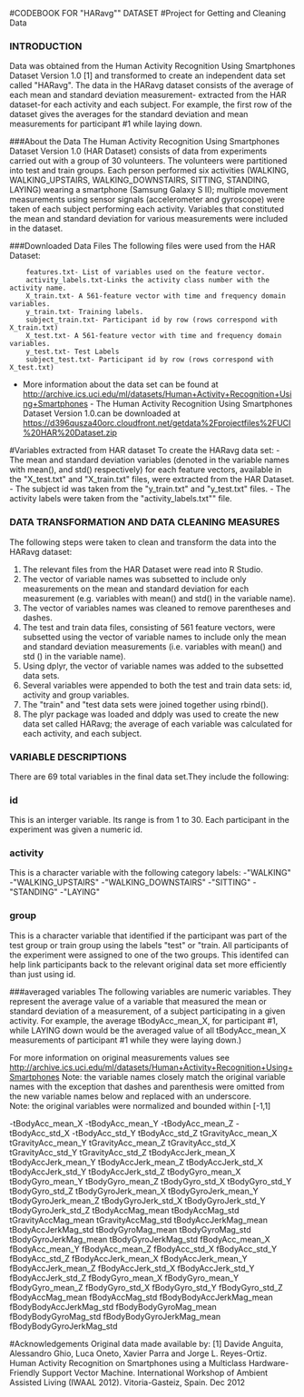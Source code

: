 #CODEBOOK FOR "HARavg"" DATASET
#Project for Getting and Cleaning Data

### INTRODUCTION

Data was obtained from the Human Activity Recognition Using Smartphones Dataset Version 1.0 [1] and transformed to create an independent data set called "HARavg". The data in the HARavg dataset consists of the average of each mean and standard deviation measurement- extracted from the HAR dataset-for each activity and each subject. For example, the first row of the dataset gives the averages for the standard deviation and mean measurements for participant #1 while laying down.

###About the Data
The Human Activity Recognition Using Smartphones Dataset Version 1.0 (HAR Dataset) consists of data from experiments carried out with a group of 30 volunteers. The volunteers were partitioned into test and train groups. Each person performed six activities (WALKING, WALKING_UPSTAIRS, WALKING_DOWNSTAIRS, SITTING, STANDING, LAYING) wearing a smartphone (Samsung Galaxy S II); multiple movement measurements using sensor signals (accelerometer and gyroscope) were taken of each subject performing each activity. Variables that constituted the mean and standard deviation for various measurements were included in the dataset. 


###Downloaded Data Files
The following files were used from the HAR Dataset:

        features.txt- List of variables used on the feature vector.
        activity_labels.txt-Links the activity class number with the activity name. 
        X_train.txt- A 561-feature vector with time and frequency domain variables.
        y_train.txt- Training labels.
        subject_train.txt- Participant id by row (rows correspond with X_train.txt)
        X_test.txt- A 561-feature vector with time and frequency domain variables.
        y_test.txt- Test Labels
        subject_test.txt- Participant id by row (rows correspond with X_test.txt)

- More information about the data set can be found at http://archive.ics.uci.edu/ml/datasets/Human+Activity+Recognition+Using+Smartphones 
        - The Human Activity Recognition Using Smartphones Dataset Version 1.0.can be downloaded at https://d396qusza40orc.cloudfront.net/getdata%2Fprojectfiles%2FUCI%20HAR%20Dataset.zip

#Variables extracted from HAR dataset
To create the HARavg data set:
        - The mean and standard deviation variables (denoted in the variable names with mean(), and std() respectively) for each feature vectors, available in the "X_test.txt" and "X_train.txt" files, were extracted from the HAR Dataset. 
        - The subject id was taken from the "y_train.txt" and "y_test.txt" files. 
        - The activity labels were taken from the "activity_labels.txt"" file. 

### DATA TRANSFORMATION AND DATA CLEANING MEASURES

The following steps were taken to clean and transform the data into the HARavg dataset:
1. The relevant files from the HAR Dataset were read into R Studio.
2. The vector of variable names was subsetted to include only measurements on the mean and standard deviation for each measurement (e.g. variables with mean() and std() in the variable name).
3. The vector of variables names was cleaned to remove parentheses and dashes.
4. The test and train data files, consisting of 561 feature vectors, were subsetted using the vector of variable names to include only the mean and standard deviation measurements (i.e. variables with mean() and std () in the variable name).
5. Using dplyr, the vector of variable names was added to the subsetted data sets.
6. Several variables were appended to both the test and train data sets: id, activity and group variables.
7. The "train" and "test data sets were joined together using rbind(). 
8. The plyr package was loaded and ddply was used to create the new data set called HARavg; the average of each variable was calculated for each activity, and each subject. 


### VARIABLE DESCRIPTIONS

There are 69 total variables in the final data set.They include the following:

### id
This is an interger variable. Its range is from 1 to 30. Each participant in the experiment was given a numeric id.

### activity
This is a character variable with the following category labels:
-"WALKING"
-"WALKING_UPSTAIRS"
-"WALKING_DOWNSTAIRS"
-"SITTING"
-"STANDING"
-"LAYING"

### group
This is a character variable that identified if the participant was part of the test group or train group using the labels "test" or "train. All participants of the experiment were assigned to one of the two groups. This identifed can help link participants back to the relevant original data set more efficiently than just using id. 

###averaged variables
The following variables are numeric variables. They represent the average value of a variable that measured the mean or standard deviation of a measurement, of a subject participating in a given activity. For example, the average tBodyAcc_mean_X, for participant #1, while LAYING down would be the averaged value of all tBodyAcc_mean_X measurements of participant #1 while they were laying down.)

For more information on original measurements values see http://archive.ics.uci.edu/ml/datasets/Human+Activity+Recognition+Using+Smartphones
Note: the variable names closely match the original variable names with the exception that dashes and parenthesis were omitted from the new variable names below and replaced with an underscore.  
Note: the original variables were normalized and bounded within [-1,1]

-tBodyAcc_mean_X
-tBodyAcc_mean_Y
-tBodyAcc_mean_Z
-tBodyAcc_std_X
-tBodyAcc_std_Y
tBodyAcc_std_Z
tGravityAcc_mean_X
tGravityAcc_mean_Y
tGravityAcc_mean_Z
tGravityAcc_std_X
tGravityAcc_std_Y
tGravityAcc_std_Z
tBodyAccJerk_mean_X
tBodyAccJerk_mean_Y
tBodyAccJerk_mean_Z
tBodyAccJerk_std_X
tBodyAccJerk_std_Y
tBodyAccJerk_std_Z
tBodyGyro_mean_X
tBodyGyro_mean_Y
tBodyGyro_mean_Z
tBodyGyro_std_X
tBodyGyro_std_Y
tBodyGyro_std_Z
tBodyGyroJerk_mean_X
tBodyGyroJerk_mean_Y
tBodyGyroJerk_mean_Z
tBodyGyroJerk_std_X
tBodyGyroJerk_std_Y
tBodyGyroJerk_std_Z
tBodyAccMag_mean
tBodyAccMag_std
tGravityAccMag_mean
tGravityAccMag_std
tBodyAccJerkMag_mean
tBodyAccJerkMag_std
tBodyGyroMag_mean
tBodyGyroMag_std
tBodyGyroJerkMag_mean
tBodyGyroJerkMag_std
fBodyAcc_mean_X
fBodyAcc_mean_Y
fBodyAcc_mean_Z
fBodyAcc_std_X
fBodyAcc_std_Y
fBodyAcc_std_Z
fBodyAccJerk_mean_X
fBodyAccJerk_mean_Y
fBodyAccJerk_mean_Z
fBodyAccJerk_std_X
fBodyAccJerk_std_Y
fBodyAccJerk_std_Z
fBodyGyro_mean_X
fBodyGyro_mean_Y
fBodyGyro_mean_Z
fBodyGyro_std_X
fBodyGyro_std_Y
fBodyGyro_std_Z
fBodyAccMag_mean
fBodyAccMag_std
fBodyBodyAccJerkMag_mean
fBodyBodyAccJerkMag_std
fBodyBodyGyroMag_mean
fBodyBodyGyroMag_std
fBodyBodyGyroJerkMag_mean
fBodyBodyGyroJerkMag_std


#Acknowledgements
Original data made available by:
[1] Davide Anguita, Alessandro Ghio, Luca Oneto, Xavier Parra and Jorge L. Reyes-Ortiz. Human Activity Recognition on Smartphones using a Multiclass Hardware-Friendly Support Vector Machine. International Workshop of Ambient Assisted Living (IWAAL 2012). Vitoria-Gasteiz, Spain. Dec 2012
